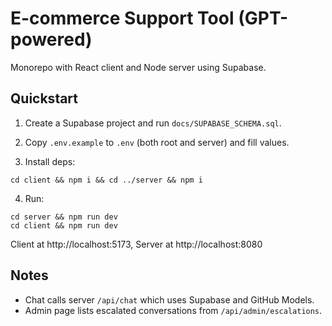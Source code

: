 # E-commerce Support Tool (GPT-powered)

Monorepo with React client and Node server using Supabase.

## Quickstart

1) Create a Supabase project and run `docs/SUPABASE_SCHEMA.sql`.

2) Copy `.env.example` to `.env` (both root and server) and fill values.

3) Install deps:
```
cd client && npm i && cd ../server && npm i
```

4) Run:
```
cd server && npm run dev
cd client && npm run dev
```

Client at http://localhost:5173, Server at http://localhost:8080

## Notes
- Chat calls server `/api/chat` which uses Supabase and GitHub Models.
- Admin page lists escalated conversations from `/api/admin/escalations`.

